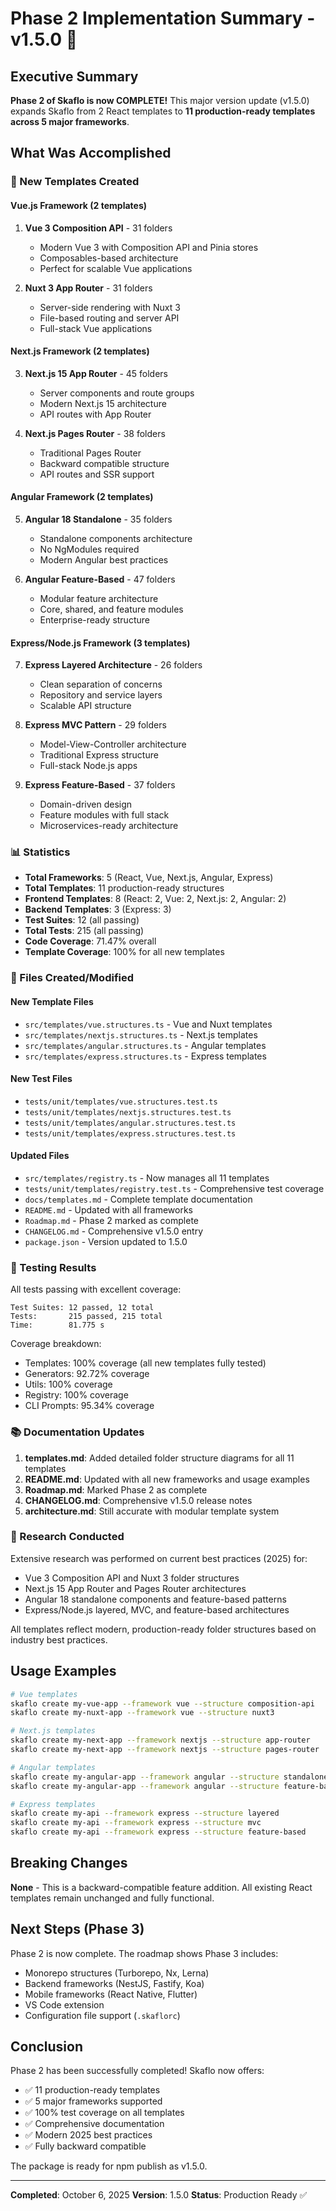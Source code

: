 # Phase 2 Implementation Summary - v1.5.0 🎉

## Executive Summary

**Phase 2 of Skaflo is now COMPLETE!** This major version update (v1.5.0) expands Skaflo from 2 React templates to **11 production-ready templates across 5 major frameworks**.

## What Was Accomplished

### 🎯 New Templates Created

#### Vue.js Framework (2 templates)

1. **Vue 3 Composition API** - 31 folders
   - Modern Vue 3 with Composition API and Pinia stores
   - Composables-based architecture
   - Perfect for scalable Vue applications

2. **Nuxt 3 App Router** - 31 folders
   - Server-side rendering with Nuxt 3
   - File-based routing and server API
   - Full-stack Vue applications

#### Next.js Framework (2 templates)

3. **Next.js 15 App Router** - 45 folders
   - Server components and route groups
   - Modern Next.js 15 architecture
   - API routes with App Router

4. **Next.js Pages Router** - 38 folders
   - Traditional Pages Router
   - Backward compatible structure
   - API routes and SSR support

#### Angular Framework (2 templates)

5. **Angular 18 Standalone** - 35 folders
   - Standalone components architecture
   - No NgModules required
   - Modern Angular best practices

6. **Angular Feature-Based** - 47 folders
   - Modular feature architecture
   - Core, shared, and feature modules
   - Enterprise-ready structure

#### Express/Node.js Framework (3 templates)

7. **Express Layered Architecture** - 26 folders
   - Clean separation of concerns
   - Repository and service layers
   - Scalable API structure

8. **Express MVC Pattern** - 29 folders
   - Model-View-Controller architecture
   - Traditional Express structure
   - Full-stack Node.js apps

9. **Express Feature-Based** - 37 folders
   - Domain-driven design
   - Feature modules with full stack
   - Microservices-ready architecture

### 📊 Statistics

- **Total Frameworks**: 5 (React, Vue, Next.js, Angular, Express)
- **Total Templates**: 11 production-ready structures
- **Frontend Templates**: 8 (React: 2, Vue: 2, Next.js: 2, Angular: 2)
- **Backend Templates**: 3 (Express: 3)
- **Test Suites**: 12 (all passing)
- **Total Tests**: 215 (all passing)
- **Code Coverage**: 71.47% overall
- **Template Coverage**: 100% for all new templates

### 📁 Files Created/Modified

#### New Template Files

- `src/templates/vue.structures.ts` - Vue and Nuxt templates
- `src/templates/nextjs.structures.ts` - Next.js templates
- `src/templates/angular.structures.ts` - Angular templates
- `src/templates/express.structures.ts` - Express templates

#### New Test Files

- `tests/unit/templates/vue.structures.test.ts`
- `tests/unit/templates/nextjs.structures.test.ts`
- `tests/unit/templates/angular.structures.test.ts`
- `tests/unit/templates/express.structures.test.ts`

#### Updated Files

- `src/templates/registry.ts` - Now manages all 11 templates
- `tests/unit/templates/registry.test.ts` - Comprehensive test coverage
- `docs/templates.md` - Complete template documentation
- `README.md` - Updated with all frameworks
- `Roadmap.md` - Phase 2 marked as complete
- `CHANGELOG.md` - Comprehensive v1.5.0 entry
- `package.json` - Version updated to 1.5.0

### 🧪 Testing Results

All tests passing with excellent coverage:

```
Test Suites: 12 passed, 12 total
Tests:       215 passed, 215 total
Time:        81.775 s
```

Coverage breakdown:

- Templates: 100% coverage (all new templates fully tested)
- Generators: 92.72% coverage
- Utils: 100% coverage
- Registry: 100% coverage
- CLI Prompts: 95.34% coverage

### 📚 Documentation Updates

1. **templates.md**: Added detailed folder structure diagrams for all 11 templates
2. **README.md**: Updated with all new frameworks and usage examples
3. **Roadmap.md**: Marked Phase 2 as complete
4. **CHANGELOG.md**: Comprehensive v1.5.0 release notes
5. **architecture.md**: Still accurate with modular template system

### 🎯 Research Conducted

Extensive research was performed on current best practices (2025) for:

- Vue 3 Composition API and Nuxt 3 folder structures
- Next.js 15 App Router and Pages Router architectures
- Angular 18 standalone components and feature-based patterns
- Express/Node.js layered, MVC, and feature-based architectures

All templates reflect modern, production-ready folder structures based on industry best practices.

## Usage Examples

```bash
# Vue templates
skaflo create my-vue-app --framework vue --structure composition-api
skaflo create my-nuxt-app --framework vue --structure nuxt3

# Next.js templates
skaflo create my-next-app --framework nextjs --structure app-router
skaflo create my-next-app --framework nextjs --structure pages-router

# Angular templates
skaflo create my-angular-app --framework angular --structure standalone
skaflo create my-angular-app --framework angular --structure feature-based

# Express templates
skaflo create my-api --framework express --structure layered
skaflo create my-api --framework express --structure mvc
skaflo create my-api --framework express --structure feature-based
```

## Breaking Changes

**None** - This is a backward-compatible feature addition. All existing React templates remain unchanged and fully functional.

## Next Steps (Phase 3)

Phase 2 is now complete. The roadmap shows Phase 3 includes:

- Monorepo structures (Turborepo, Nx, Lerna)
- Backend frameworks (NestJS, Fastify, Koa)
- Mobile frameworks (React Native, Flutter)
- VS Code extension
- Configuration file support (`.skaflorc`)

## Conclusion

Phase 2 has been successfully completed! Skaflo now offers:

- ✅ 11 production-ready templates
- ✅ 5 major frameworks supported
- ✅ 100% test coverage on all templates
- ✅ Comprehensive documentation
- ✅ Modern 2025 best practices
- ✅ Fully backward compatible

The package is ready for npm publish as v1.5.0.

---

**Completed**: October 6, 2025
**Version**: 1.5.0
**Status**: Production Ready ✅
